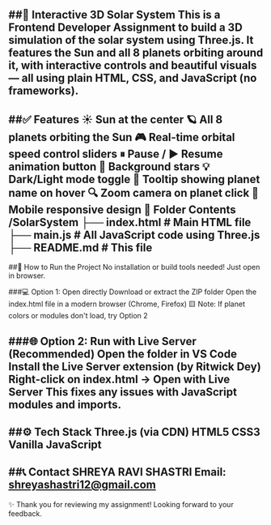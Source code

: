 ##🌌 Interactive 3D Solar System
This is a Frontend Developer Assignment to build a 3D simulation of the solar system using Three.js. It features the Sun and all 8 planets
orbiting around it, with interactive controls and beautiful visuals — all using plain HTML, CSS, and JavaScript (no frameworks).
------
##✅ Features
☀️ Sun at the center
🪐 All 8 planets orbiting the Sun
🎮 Real-time orbital speed control sliders
⏸ Pause / ▶ Resume animation button
🌠 Background stars
💡 Dark/Light mode toggle
🧭 Tooltip showing planet name on hover
🔍 Zoom camera on planet click
📱 Mobile responsive design
📁 Folder Contents
/SolarSystem ├── index.html # Main HTML file ├── main.js # All JavaScript code using Three.js ├── README.md # This file
-----
##🚀 How to Run the Project
No installation or build tools needed! Just open in browser.

###💻 Option 1: Open directly
Download or extract the ZIP folder
Open the index.html file in a modern browser (Chrome, Firefox)
🟨 Note: If planet colors or modules don't load, try Option 2

###🌐 Option 2: Run with Live Server (Recommended)
Open the folder in VS Code
Install the Live Server extension (by Ritwick Dey)
Right-click on index.html → Open with Live Server
This fixes any issues with JavaScript modules and imports.
-----
##⚙️ Tech Stack
Three.js (via CDN)
HTML5
CSS3
Vanilla JavaScript
------
##📞 Contact
SHREYA RAVI SHASTRI
Email: shreyashastri12@gmail.com
-------
✨ Thank you for reviewing my assignment! Looking forward to your feedback.
